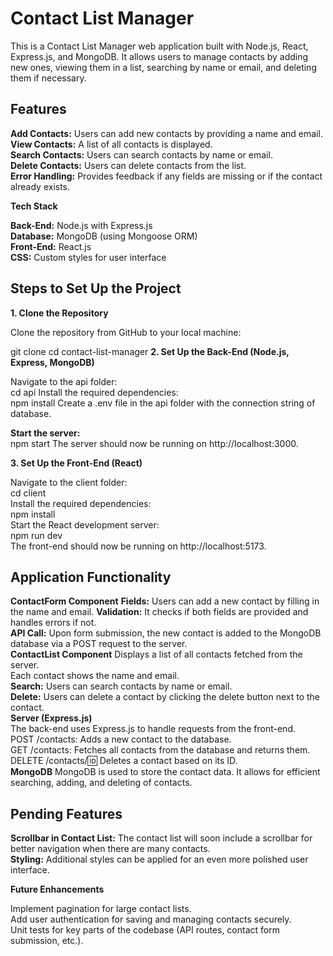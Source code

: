 
# Contact List Manager

This is a Contact List Manager web application built with Node.js, React, Express.js, and MongoDB. It allows users to manage contacts by adding new ones, viewing them in a list, searching by name or email, and deleting them if necessary.

## Features

**Add Contacts:** Users can add new contacts by providing a name and email.  
**View Contacts:** A list of all contacts is displayed.  
**Search Contacts:** Users can search contacts by name or email.  
**Delete Contacts:** Users can delete contacts from the list.  
**Error Handling:** Provides feedback if any fields are missing or if the contact already exists.  

**Tech Stack**  

**Back-End:** Node.js with Express.js  
**Database:** MongoDB (using Mongoose ORM)  
**Front-End:** React.js  
**CSS:** Custom styles for user interface  


## Steps to Set Up the Project  
**1. Clone the Repository**  

Clone the repository from GitHub to your local machine:

git clone <repository-url>
cd contact-list-manager
**2. Set Up the Back-End (Node.js, Express, MongoDB)**  

Navigate to the api folder:  
cd api
Install the required dependencies:  
npm install
Create a .env file in the api folder with the connection string of database.  

**Start the server:**  
npm start
The server should now be running on http://localhost:3000.

**3. Set Up the Front-End (React)**  

Navigate to the client folder:  
cd client  
Install the required dependencies:  
npm install  
Start the React development server:  
npm run dev  
The front-end should now be running on http://localhost:5173.

## Application Functionality

**ContactForm Component**
**Fields:** Users can add a new contact by filling in the name and email.
**Validation:** It checks if both fields are provided and handles errors if not.  
**API Call:** Upon form submission, the new contact is added to the MongoDB database via a POST request to the server.  
**ContactList Component**
Displays a list of all contacts fetched from the server.  
Each contact shows the name and email.  
**Search:** Users can search contacts by name or email.  
**Delete:** Users can delete a contact by clicking the delete button next to the contact.  
**Server (Express.js)**  
The back-end uses Express.js to handle requests from the front-end.    
POST /contacts: Adds a new contact to the database.  
GET /contacts: Fetches all contacts from the database and returns them.  
DELETE /contacts/:id: Deletes a contact based on its ID.  
**MongoDB**
MongoDB is used to store the contact data. It allows for efficient searching, adding, and deleting of contacts.   

## Pending Features

**Scrollbar in Contact List:** The contact list will soon include a scrollbar for better navigation when there are many contacts.  
**Styling:** Additional styles can be applied for an even more polished user interface.  


**Future Enhancements**

Implement pagination for large contact lists.  
Add user authentication for saving and managing contacts securely.  
Unit tests for key parts of the codebase (API routes, contact form submission, etc.).  
